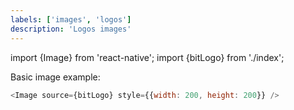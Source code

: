 ```yaml
---
labels: ['images', 'logos']
description: 'Logos images'
---
```


import {Image} from 'react-native';
import {bitLogo} from './index';

Basic image example:

```js live
<Image source={bitLogo} style={{width: 200, height: 200}} />
```

